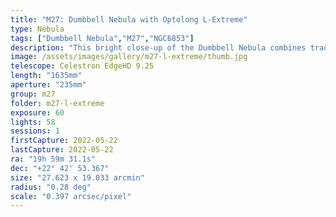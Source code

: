 ```yaml
---
title: "M27: Dumbbell Nebula with Optolong L-Extreme"
type: Nebula
tags: ["Dumbbell Nebula","M27","NGC6853"]
description: "This bright close-up of the Dumbbell Nebula combines traditional RGB with highlights in H-alpha (Ha) provided by a narrowband Optolong L-Extreme filter. 30 minutes with a UV/IR cut filter and 28 minutes with the L-Extreme."
image: /assets/images/gallery/m27-l-extreme/thumb.jpg
telescope: Celestron EdgeHD 9.25
length: "1635mm"
aperture: "235mm"
group: m27
folder: m27-l-extreme
exposure: 60
lights: 58
sessions: 1
firstCapture: 2022-05-22 
lastCapture: 2022-05-22
ra: "19h 59m 31.1s"
dec: "+22° 42' 53.367"
size: "27.623 x 19.033 arcmin"
radius: "0.28 deg"
scale: "0.397 arcsec/pixel"
---
```

